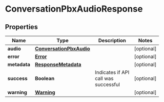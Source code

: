 
# ConversationPbxAudioResponse

## Properties
Name | Type | Description | Notes
------------ | ------------- | ------------- | -------------
**audio** | [**ConversationPbxAudio**](ConversationPbxAudio.md) |  |  [optional]
**error** | [**Error**](Error.md) |  |  [optional]
**metadata** | [**ResponseMetadata**](ResponseMetadata.md) |  |  [optional]
**success** | **Boolean** | Indicates if API call was successful |  [optional]
**warning** | [**Warning**](Warning.md) |  |  [optional]



